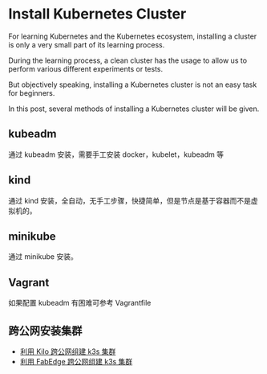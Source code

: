 # Install Kubernetes Cluster


For learning Kubernetes and the Kubernetes ecosystem, installing a cluster is only a very small part of its learning process.

During the learning process, a clean cluster has the usage to allow us to perform various different experiments or tests.

But objectively speaking, installing a Kubernetes cluster is not an easy task for beginners.

In this post, several methods of installing a Kubernetes cluster will be given.

## kubeadm

通过 kubeadm 安装，需要手工安装 docker，kubelet，kubeadm 等

## kind

通过 kind 安装，全自动，无手工步骤，快捷简单，但是节点是基于容器而不是虚拟机的。

## minikube

通过 minikube 安装。

## Vagrant

如果配置 kubeadm 有困难可参考 Vagrantfile

## 跨公网安装集群

- [利用 Kilo 跨公网组建 k3s 集群](https://zsnmwy.notion.site/Kilo-k3s-a3b5c98fab14432594f6bdbaeffb7c77)
- [利用 FabEdge 跨公网组建 k3s 集群](https://zsnmwy.notion.site/FabEdge-k3s-43ef0b8662be4c70bc74185c05cd517e)
